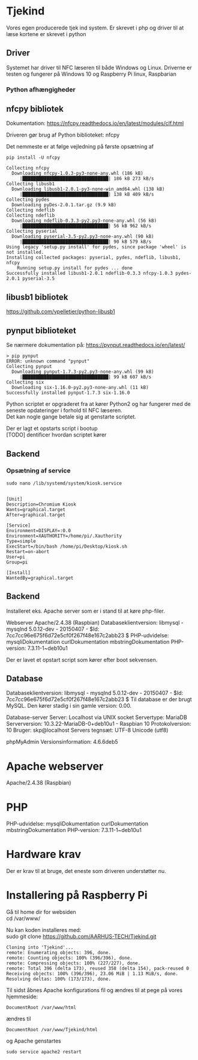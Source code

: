 # Tjekind
Vores egen producerede tjek ind system. Er skrevet i php og driver til at læse kortene er skrevet i python

## Driver
Systemet har driver til NFC læseren til både Windows og Linux. Driverne er testen og fungerer på Windows 10 og Raspberry Pi linux, Raspbarian

### Python afhængigheder
## nfcpy bibliotek
Dokumentation: https://nfcpy.readthedocs.io/en/latest/modules/clf.html

Driveren gør brug af Python biblioteket: nfcpy

Det nemmeste er at følge vejledning på første opsætning af 

    pip install -U nfcpy

    Collecting nfcpy
      Downloading nfcpy-1.0.3-py3-none-any.whl (186 kB)
         |████████████████████████████████| 186 kB 273 kB/s 
    Collecting libusb1
      Downloading libusb1-2.0.1-py3-none-win_amd64.whl (138 kB)
         |████████████████████████████████| 138 kB 409 kB/s 
    Collecting pydes
      Downloading pyDes-2.0.1.tar.gz (9.9 kB)
    Collecting ndeflib
    Collecting ndeflib
      Downloading ndeflib-0.3.3-py2.py3-none-any.whl (56 kB)
         |████████████████████████████████| 56 kB 962 kB/s
    Collecting pyserial
      Downloading pyserial-3.5-py2.py3-none-any.whl (90 kB)
         |████████████████████████████████| 90 kB 579 kB/s
    Using legacy 'setup.py install' for pydes, since package 'wheel' is not installed.
    Installing collected packages: pyserial, pydes, ndeflib, libusb1, nfcpy
        Running setup.py install for pydes ... done
    Successfully installed libusb1-2.0.1 ndeflib-0.3.3 nfcpy-1.0.3 pydes-2.0.1 pyserial-3.5

## libusb1 bibliotek
https://github.com/vpelletier/python-libusb1

## pynput biblioteket
Se nærmere dokumentation på: https://pynput.readthedocs.io/en/latest/

    > pip pynput
    ERROR: unknown command "pynput"
    Collecting pynput
      Downloading pynput-1.7.3-py2.py3-none-any.whl (99 kB)
         |████████████████████████████████| 99 kB 607 kB/s 
    Collecting six
      Downloading six-1.16.0-py2.py3-none-any.whl (11 kB)
    Successfully installed pynput-1.7.3 six-1.16.0

Python scriptet er opgraderet fra at kører Python2 og har fungerer med de seneste opdateringer i forhold til NFC læseren.<br />
Det kan nogle gange betale sig at genstarte scriptet.

Der er lagt et opstarts script i bootup<br />
[TODO] dentificer hvordan scriptet kører

## Backend
### Opsætning af service
    sudo nano /lib/systemd/system/kiosk.service

```

[Unit]
Description=Chromium Kiosk
Wants=graphical.target
After=graphical.target

[Service]
Environment=DISPLAY=:0.0
Environment=XAUTHORITY=/home/pi/.Xauthority
Type=simple
ExecStart=/bin/bash /home/pi/Desktop/kiosk.sh
Restart=on-abort
User=pi
Group=pi

[Install]
WantedBy=graphical.target

```


## Backend
Installeret eks. Apache server som er i stand til at køre php-filer. 

  Webserver
  Apache/2.4.38 (Raspbian)
  Databaseklientversion: libmysql - mysqlnd 5.0.12-dev - 20150407 - $Id: 7cc7cc96e675f6d72e5cf0f267f48e167c2abb23 $
  PHP-udvidelse: mysqliDokumentation curlDokumentation mbstringDokumentation
  PHP-version: 7.3.11-1~deb10u1

Der er lavet et opstart script som kører efter boot sekvensen.

## Database
Databaseklientversion: libmysql - mysqlnd 5.0.12-dev - 20150407 - $Id: 7cc7cc96e675f6d72e5cf0f267f48e167c2abb23 $
Til database er der brugt MySQL. Den kører stadig i sin gamle version: 0.00.

  Database-server
  Server: Localhost via UNIX socket
  Servertype: MariaDB
  Serverversion: 10.3.22-MariaDB-0+deb10u1 - Raspbian 10
  Protokolversion: 10
  Bruger: skp@localhost
  Servers tegnsæt: UTF-8 Unicode (utf8)

phpMyAdmin
  Versionsinformation: 4.6.6deb5

# Apache webserver
Apache/2.4.38 (Raspbian)

# PHP
PHP-udvidelse: mysqliDokumentation curlDokumentation mbstringDokumentation
PHP-version: 7.3.11-1~deb10u1

# Hardware krav
Der er krav til at bruge, det eneste som driveren understøtter nu.

# Installering på Raspberry Pi
Gå til home dir for websiden<br />
    cd /var/www/

Nu kan koden installeres med:<br />
    sudo git clone https://github.com/AARHUS-TECH/Tjekind.git

```
Cloning into 'Tjekind'...
remote: Enumerating objects: 396, done.
remote: Counting objects: 100% (396/396), done.
remote: Compressing objects: 100% (227/227), done.
remote: Total 396 (delta 173), reused 358 (delta 154), pack-reused 0
Receiving objects: 100% (396/396), 23.06 MiB | 1.13 MiB/s, done.
Resolving deltas: 100% (173/173), done.
```

Til sidst åbnes Apache konfigurations fil og ændres til at pege på vores hjemmeside:<br />

    DocumentRoot /var/www/html

ændres til 

    DocumentRoot /var/www/Tjekind/html

og Apache genstartes

    sudo service apache2 restart

